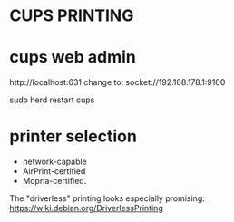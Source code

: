 # CUPS PRINTING

# cups web admin 
http://localhost:631
change to: socket://192.168.178.1:9100

sudo herd restart cups

# printer selection

- network-capable 
- AirPrint-certified
- Mopria-certified.

The "driverless" printing looks especially promising:
https://wiki.debian.org/DriverlessPrinting





